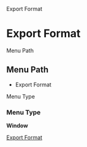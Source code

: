 
Export Format
# Export Format



Menu Path
## Menu Path



- Export Format

Menu Type
### Menu Type

**Window**


[Export Format](functional-guide/window/window-export-format.md)